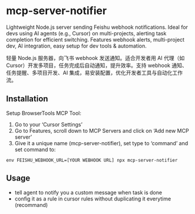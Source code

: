 # mcp-server-notifier
Lightweight Node.js server sending Feishu webhook notifications. Ideal for devs using AI agents (e.g., Cursor) on multi-projects, alerting task completion for efficient switching. Features webhook alerts, multi-project dev, AI integration, easy setup for dev tools &amp; automation.

轻量 Node.js 服务器，向飞书 webhook 发送通知。适合开发者用 AI 代理（如 Cursor）开发多项目，任务完成后自动通知，提升效率。支持 webhook 通知、任务提醒、多项目开发、AI 集成，易安装配置，优化开发者工具与自动化工作流。

## Installation
Setup BrowserTools MCP Tool:
1. Go to your ‘Cursor Settings’
2. Go to Features, scroll down to MCP Servers and click on ‘Add new MCP server’
3. Give it a unique name (mcp-server-notifier), set type to ‘command’ and set command to:

`env FEISHU_WEBHOOK_URL=[YOUR WEBHOOK URL] npx mcp-server-notifier`

## Usage

- tell agent to notify you a custom message when task is done
- config it as a rule in cursor rules without duplicating it everytime (recommand)
